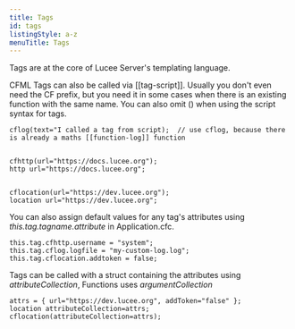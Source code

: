 ```yaml
---
title: Tags
id: tags
listingStyle: a-z
menuTitle: Tags
---
```


Tags are at the core of Lucee Server's templating language.

CFML Tags can also be called via [[tag-script]]. Usually you don't even need the CF prefix, but you need it in some cases when there is an existing function with the same name. You can also omit () when using the script syntax for tags.

```luceescript
cflog(text="I called a tag from script);  // use cflog, because there is already a maths [[function-log]] function


cfhttp(url="https://docs.lucee.org");
http url="https://docs.lucee.org";


cflocation(url="https://dev.lucee.org");
location url="https://dev.lucee.org";
```

You can also assign default values for any tag's attributes using *this.tag.tagname.attribute* in Application.cfc.

```luceescript
this.tag.cfhttp.username = "system";
this.tag.cflog.logfile = "my-custom-log.log";
this.tag.cflocation.addtoken = false;
```

Tags can be called with a struct containing the attributes using *attributeCollection*, Functions uses *argumentCollection*

```luceescript
attrs = { url="https://dev.lucee.org", addToken="false" };
location attributeCollection=attrs;
cflocation(attributeCollection=attrs);
```
